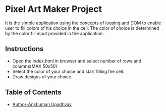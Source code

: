 # Pixel Art Maker Project
It is the simple application using the concepts of looping and DOM to enable user to fill colors of his choice in the cell. The color of choice is determined by the color fill input provided in the application.


## Instructions


* Open the index.html in browser and select number of rows and columns(MAX 50x50)
* Select the color of your choice and start filling the cell.
* Draw designs of your choice. 

## Table of Contents

* [Author-Anshuman Upadhyay](https://anshup7.github.io/profile)
